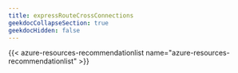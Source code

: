 ```yaml
---
title: expressRouteCrossConnections
geekdocCollapseSection: true
geekdocHidden: false
---
```


{{< azure-resources-recommendationlist name="azure-resources-recommendationlist" >}}

